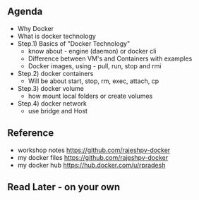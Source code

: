 ## Agenda
* Why Docker
* What is docker technology
* Step.1) Basics of "Docker Technology" 
  - know about - engine (daemon) or docker cli
  - Difference between VM's and Containers with examples
  - Docker images, using  - pull, run, stop and rmi
* Step.2) docker containers
  - Will be about  start, stop, rm, exec, attach, cp
* Step.3) docker volume
  - how mount local folders or create volumes
* Step.4) docker network
  - use bridge and Host

## Reference
* workshop notes https://github.com/rajeshpv-docker
* my docker files https://github.com/rajeshpv-docker
* my docker hub https://hub.docker.com/u/rpradesh
  
## Read Later - on your own